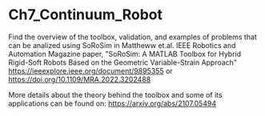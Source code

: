 # Ch7_Continuum_Robot
Find the overview of the toolbox, validation, and examples of problems that can be analized using SoRoSim in Mattheww et.al. IEEE Robotics and Automation Magazine paper, "SoRoSim: A MATLAB Toolbox for Hybrid Rigid-Soft Robots Based on the Geometric Variable-Strain Approach" https://ieeexplore.ieee.org/document/9895355 or https://doi.org/10.1109/MRA.2022.3202488

More details about the theory behind the toolbox and some of its applications can be found on: https://arxiv.org/abs/2107.05494
